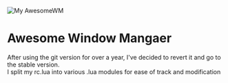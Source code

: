 ![My AwesomeWM](https://github.com/HishamAHai/dotfiles/blob/master/.screenshots/Screenshot-2020-08-27-11-01.png)
# Awesome Window Mangaer
After using the git version for over a year, I've decided to revert it and go to the stable version.\
I split my rc.lua into various .lua modules for ease of track and modification
